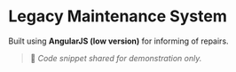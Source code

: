 # Legacy Maintenance System

Built using **AngularJS (low version)** for informing of repairs.

> 🧩 *Code snippet shared for demonstration only.*
